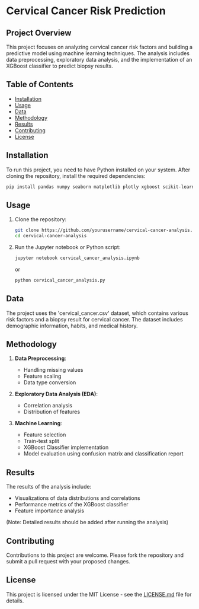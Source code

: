 # Cervical Cancer Risk Prediction

## Project Overview
This project focuses on analyzing cervical cancer risk factors and building a predictive model using machine learning techniques. The analysis includes data preprocessing, exploratory data analysis, and the implementation of an XGBoost classifier to predict biopsy results.

## Table of Contents
- [Installation](#installation)
- [Usage](#usage)
- [Data](#data)
- [Methodology](#methodology)
- [Results](#results)
- [Contributing](#contributing)
- [License](#license)

## Installation

To run this project, you need to have Python installed on your system. After cloning the repository, install the required dependencies:

```bash
pip install pandas numpy seaborn matplotlib plotly xgboost scikit-learn jupyterthemes
```

## Usage

1. Clone the repository:
   ```bash
   git clone https://github.com/yourusername/cervical-cancer-analysis.git
   cd cervical-cancer-analysis
   ```

2. Run the Jupyter notebook or Python script:
   ```bash
   jupyter notebook cervical_cancer_analysis.ipynb
   ```
   or
   ```bash
   python cervical_cancer_analysis.py
   ```

## Data

The project uses the 'cervical_cancer.csv' dataset, which contains various risk factors and a biopsy result for cervical cancer. The dataset includes demographic information, habits, and medical history.

## Methodology

1. **Data Preprocessing**:
   - Handling missing values
   - Feature scaling
   - Data type conversion

2. **Exploratory Data Analysis (EDA)**:
   - Correlation analysis
   - Distribution of features

3. **Machine Learning**:
   - Feature selection
   - Train-test split
   - XGBoost Classifier implementation
   - Model evaluation using confusion matrix and classification report

## Results

The results of the analysis include:
- Visualizations of data distributions and correlations
- Performance metrics of the XGBoost classifier
- Feature importance analysis

(Note: Detailed results should be added after running the analysis)

## Contributing

Contributions to this project are welcome. Please fork the repository and submit a pull request with your proposed changes.

## License

This project is licensed under the MIT License - see the [LICENSE.md](LICENSE.md) file for details.
